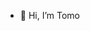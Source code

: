 - 👋 Hi, I’m Tomo

<!---
TomoSasaki-KidouSystems/TomoSasaki-KidouSystems is a ✨ special ✨ repository because its `README.md` (this file) appears on your GitHub profile.
You can click the Preview link to take a look at your changes.
--->
